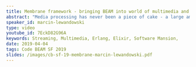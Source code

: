 ```yaml
---
title: Membrane framework - bringing BEAM into world of multimedia and streaming
abstract: "Media processing has never been a piece of cake - a large amount of data, tons of different formats, protocols and standards, growing latency and quality requirements. In this talk, we’ll introduce you to the world of media streaming via Membrane Framework - our solution for dealing with multimedia without pain. The framework provides a set of so-called elements, which are composable blocks implementing different multimedia processing operations."
speaker_id: marcin-lewandowski
type: video
youtube_id: 7EckD82G96A
keywords: Streaming, Multimedia, Erlang, Elixir, Software Mansion,
date: 2019-04-04
tags: Code BEAM SF 2019
slides: /images/cb-sf-19-membrane-marcin-lewandowski.pdf
---
```


